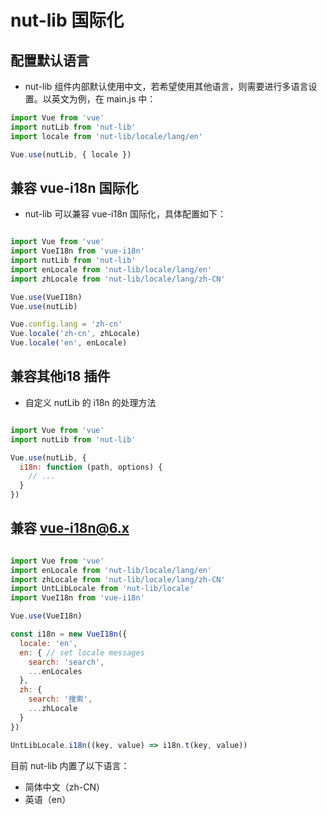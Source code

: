 # nut-lib 国际化

## 配置默认语言

- nut-lib 组件内部默认使用中文，若希望使用其他语言，则需要进行多语言设置。以英文为例，在 main.js 中：

```js
import Vue from 'vue'
import nutLib from 'nut-lib'
import locale from 'nut-lib/locale/lang/en'

Vue.use(nutLib, { locale })

```

## 兼容 vue-i18n 国际化

- nut-lib 可以兼容 vue-i18n 国际化，具体配置如下：

```js

import Vue from 'vue'
import VueI18n from 'vue-i18n'
import nutLib from 'nut-lib'
import enLocale from 'nut-lib/locale/lang/en'
import zhLocale from 'nut-lib/locale/lang/zh-CN'

Vue.use(VueI18n)
Vue.use(nutLib)

Vue.config.lang = 'zh-cn'
Vue.locale('zh-cn', zhLocale)
Vue.locale('en', enLocale)

```

## 兼容其他i18 插件

- 自定义 nutLib 的 i18n 的处理方法

```js

import Vue from 'vue'
import nutLib from 'nut-lib'

Vue.use(nutLib, {
  i18n: function (path, options) {
    // ...
  }
})

```

## 兼容 vue-i18n@6.x

```js

import Vue from 'vue'
import enLocale from 'nut-lib/locale/lang/en'
import zhLocale from 'nut-lib/locale/lang/zh-CN'
import UntLibLocale from 'nut-lib/locale'
import VueI18n from 'vue-i18n'

Vue.use(VueI18n)

const i18n = new VueI18n({
  locale: 'en',
  en: { // set locale messages
    search: 'search',
    ...enLocales
  },
  zh: {
    search: '搜索',
    ...zhLocale
  } 
})

UntLibLocale.i18n((key, value) => i18n.t(key, value))


```

目前 nut-lib 内置了以下语言：

- 简体中文（zh-CN）
- 英语（en）

